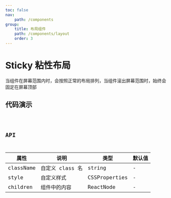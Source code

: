 ```yaml
---
toc: false
nav:
    path: /components
group:
    title: 布局组件
    path: /components/layout
    order: 3
---
```


# Sticky 粘性布局

当组件在屏幕范围内时，会按照正常的布局排列，当组件滚出屏幕范围时，始终会固定在屏幕顶部

## 代码演示

<code src="./demo/index.tsx" />

## API

| 属性      | 说明            | 类型          | 默认值 |
| --------- | --------------- | ------------- | ------ |
| className | 自定义 class 名 | string        | -      |
| style     | 自定义样式      | CSSProperties | -      |
| children  | 组件中的内容    | ReactNode     | -      |
